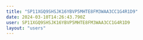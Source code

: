 ```yaml
---
title: "SP11XGQ9SHSJK16YBVP5MHTE8FM3WAA3CC1G4R1D9"
date: 2024-03-10T14:26:43.790Z
user: SP11XGQ9SHSJK16YBVP5MHTE8FM3WAA3CC1G4R1D9
layout: "users"
---
```

    